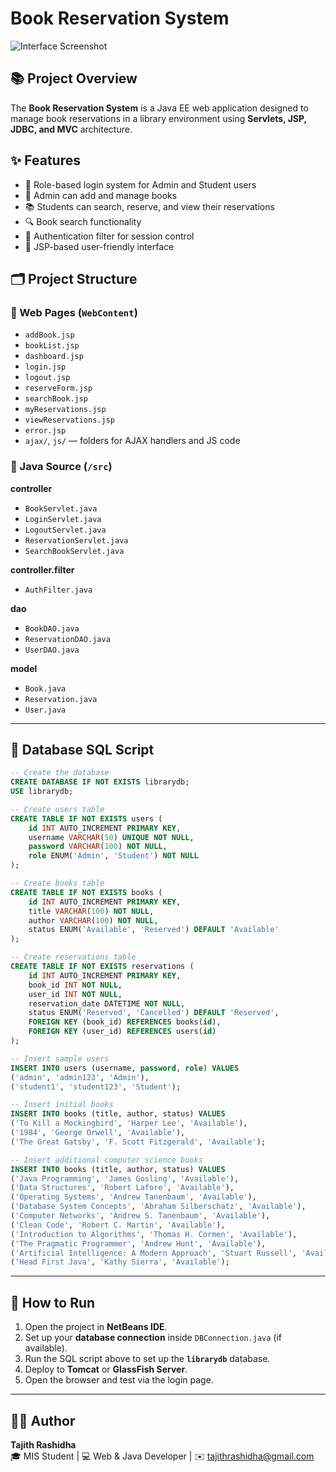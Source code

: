 # Book Reservation System

![Interface Screenshot](screenshot/interface.png)

## 📚 Project Overview

The **Book Reservation System** is a Java EE web application designed to manage book reservations in a library environment using **Servlets, JSP, JDBC, and MVC** architecture.

## ✨ Features

* 🔐 Role-based login system for Admin and Student users  
* 📖 Admin can add and manage books  
* 📚 Students can search, reserve, and view their reservations  
* 🔍 Book search functionality  
* 🧭 Authentication filter for session control  
* 🎨 JSP-based user-friendly interface  

## 🗂️ Project Structure

### 📁 Web Pages (`WebContent`)

* `addBook.jsp`  
* `bookList.jsp`  
* `dashboard.jsp`  
* `login.jsp`  
* `logout.jsp`  
* `reserveForm.jsp`  
* `searchBook.jsp`  
* `myReservations.jsp`  
* `viewReservations.jsp`  
* `error.jsp`  
* `ajax/`, `js/` — folders for AJAX handlers and JS code  

### 📁 Java Source (`/src`)

**controller**

* `BookServlet.java`  
* `LoginServlet.java`  
* `LogoutServlet.java`  
* `ReservationServlet.java`  
* `SearchBookServlet.java`  

**controller.filter**

* `AuthFilter.java`  

**dao**

* `BookDAO.java`  
* `ReservationDAO.java`  
* `UserDAO.java`  

**model**

* `Book.java`  
* `Reservation.java`  
* `User.java`  

---

## 🧩 Database SQL Script

```sql
-- Create the database
CREATE DATABASE IF NOT EXISTS librarydb;
USE librarydb;

-- Create users table
CREATE TABLE IF NOT EXISTS users (
    id INT AUTO_INCREMENT PRIMARY KEY,
    username VARCHAR(50) UNIQUE NOT NULL,
    password VARCHAR(100) NOT NULL,
    role ENUM('Admin', 'Student') NOT NULL
);

-- Create books table
CREATE TABLE IF NOT EXISTS books (
    id INT AUTO_INCREMENT PRIMARY KEY,
    title VARCHAR(100) NOT NULL,
    author VARCHAR(100) NOT NULL,
    status ENUM('Available', 'Reserved') DEFAULT 'Available'
);

-- Create reservations table
CREATE TABLE IF NOT EXISTS reservations (
    id INT AUTO_INCREMENT PRIMARY KEY,
    book_id INT NOT NULL,
    user_id INT NOT NULL,
    reservation_date DATETIME NOT NULL,
    status ENUM('Reserved', 'Cancelled') DEFAULT 'Reserved',
    FOREIGN KEY (book_id) REFERENCES books(id),
    FOREIGN KEY (user_id) REFERENCES users(id)
);

-- Insert sample users
INSERT INTO users (username, password, role) VALUES 
('admin', 'admin123', 'Admin'),
('student1', 'student123', 'Student');

-- Insert initial books
INSERT INTO books (title, author, status) VALUES
('To Kill a Mockingbird', 'Harper Lee', 'Available'),
('1984', 'George Orwell', 'Available'),
('The Great Gatsby', 'F. Scott Fitzgerald', 'Available');

-- Insert additional computer science books
INSERT INTO books (title, author, status) VALUES
('Java Programming', 'James Gosling', 'Available'),
('Data Structures', 'Robert Lafore', 'Available'),
('Operating Systems', 'Andrew Tanenbaum', 'Available'),
('Database System Concepts', 'Abraham Silberschatz', 'Available'),
('Computer Networks', 'Andrew S. Tanenbaum', 'Available'),
('Clean Code', 'Robert C. Martin', 'Available'),
('Introduction to Algorithms', 'Thomas H. Cormen', 'Available'),
('The Pragmatic Programmer', 'Andrew Hunt', 'Available'),
('Artificial Intelligence: A Modern Approach', 'Stuart Russell', 'Available'),
('Head First Java', 'Kathy Sierra', 'Available');
```

---

## 🚀 How to Run

1. Open the project in **NetBeans IDE**.  
2. Set up your **database connection** inside `DBConnection.java` (if available).  
3. Run the SQL script above to set up the **`librarydb`** database.  
4. Deploy to **Tomcat** or **GlassFish Server**.  
5. Open the browser and test via the login page.  

---

## 👨‍💻 Author

**Tajith Rashidha**  
🎓 MIS Student | 💻 Web & Java Developer | ✉️ [tajithrashidha@gmail.com](mailto:tajithrashidha@gmail.com)
